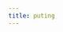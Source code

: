 ```yaml
---
title: puting
---
```


<script>
  var elm = document.body.appendChild(document.createElement("p"))
  elm.style.fontFamily = "monospace"
  var arr = Array.from("computing ")
  let pos = 0
  var char = 0
  let sin = (v, s)=> (Math.sin(v) * .5 + .5) * s
  function type(ms) {
    pos += sin(ms/1000, .1) + sin(ms/1777, .1) + sin(ms/3777, .05) - Math.random()*.15
    if ((pos|0) > char) {
      elm.textContent += arr[char % arr.length]
      char++
    }
    requestAnimationFrame(type)
  }
  type(performance.now())
</script>
